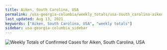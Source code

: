 ```yaml
---
title: Aiken, South Carolina, USA
permalink: /usa-georgia-columbia/weekly_totals/usa-south_carolina-aiken-weekly_totals.html
last_updated: Aug 13, 2021
keywords: ["Aiken, South Carolina, USA", "weekly totals"]
sidebar: usa-georgia-columbia_sidebar
---
```


![Weekly Totals of Confirmed Cases for Aiken, South Carolina, USA](/covid_tracker/images/graphs/usa-south_carolina-aiken-weekly_totals_graph.png)
